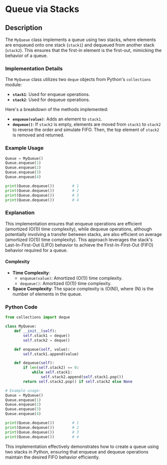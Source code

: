 # Queue via Stacks

## Description
The `MyQueue` class implements a queue using two stacks, where elements are enqueued onto one stack (`stack1`) and dequeued from another stack (`stack2`). This ensures that the first-in element is the first-out, mimicking the behavior of a queue.

### Implementation Details
The `MyQueue` class utilizes two `deque` objects from Python's `collections` module:
- **`stack1`**: Used for enqueue operations.
- **`stack2`**: Used for dequeue operations.

Here's a breakdown of the methods implemented:
- **`enqueue(value)`**: Adds an element to `stack1`.
- **`dequeue()`**: If `stack2` is empty, elements are moved from `stack1` to `stack2` to reverse the order and simulate FIFO. Then, the top element of `stack2` is removed and returned.

### Example Usage
```python
Queue = MyQueue()
Queue.enqueue(1)
Queue.enqueue(2)
Queue.enqueue(3)
Queue.enqueue(4)

print(Queue.dequeue())        # 1
print(Queue.dequeue())        # 2
print(Queue.dequeue())        # 3
print(Queue.dequeue())        # 4
```

### Explanation
This implementation ensures that enqueue operations are efficient (amortized \(O(1)\) time complexity), while dequeue operations, although potentially involving a transfer between stacks, are also efficient on average (amortized \(O(1)\) time complexity). This approach leverages the stack's Last-In-First-Out (LIFO) behavior to achieve the First-In-First-Out (FIFO) behavior required for a queue.

#### Complexity
- **Time Complexity**: 
  - `enqueue(value)`: Amortized \(O(1)\) time complexity.
  - `dequeue()`: Amortized \(O(1)\) time complexity.
- **Space Complexity**: The space complexity is \(O(N)\), where \(N\) is the number of elements in the queue.

### Python Code

```python
from collections import deque

class MyQueue:
    def __init__(self):
        self.stack1 = deque()
        self.stack2 = deque()

    def enqueue(self, value):
        self.stack1.append(value)

    def dequeue(self):
        if len(self.stack2) == 0:
            while self.stack1:
                self.stack2.append(self.stack1.pop())
        return self.stack2.pop() if self.stack2 else None

# Example usage:
Queue = MyQueue()
Queue.enqueue(1)
Queue.enqueue(2)
Queue.enqueue(3)
Queue.enqueue(4)

print(Queue.dequeue())        # 1
print(Queue.dequeue())        # 2
print(Queue.dequeue())        # 3
print(Queue.dequeue())        # 4
```

This implementation effectively demonstrates how to create a queue using two stacks in Python, ensuring that enqueue and dequeue operations maintain the desired FIFO behavior efficiently.
